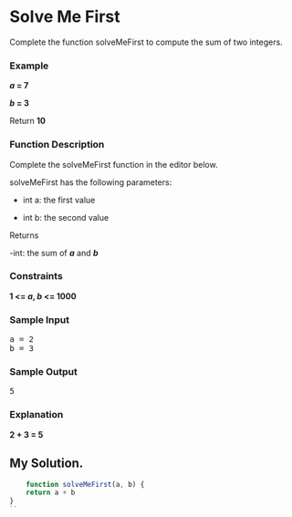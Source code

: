 # Solve Me First

Complete the function solveMeFirst to compute the sum of two integers.

### Example

**_a_ = 7**

**_b_ = 3**

Return **10**
 
### Function Description

Complete the solveMeFirst function in the editor below.

solveMeFirst has the following parameters:

* int a: the first value

* int b: the second value

Returns

-int: the sum of **_a_** and **_b_**

### Constraints

**1 <= _a_, _b_ <= 1000**


### Sample Input
<pre>
a = 2
b = 3
</pre>
### Sample Output
<pre>
5
</pre>

### Explanation
**2 + 3 = 5**

##  My Solution.

```javascript
    function solveMeFirst(a, b) {
    return a + b 
}
``